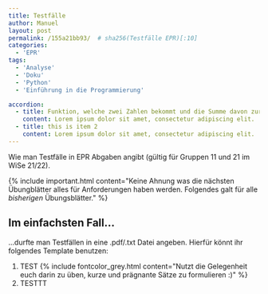 ```yaml
---
title: Testfälle
author: Manuel
layout: post
permalink: /155a21bb93/  # sha256(Testfälle EPR)[:10]
categories:
  - 'EPR'
tags:
  - 'Analyse'
  - 'Doku'
  - 'Python'
  - 'Einführung in die Programmierung'

accordion: 
  - title: Funktion, welche zwei Zahlen bekommt und die Summe davon zurückgibt (returnd)
    content: Lorem ipsum dolor sit amet, consectetur adipiscing elit. 
  - title: this is item 2
    content: Lorem ipsum dolor sit amet, consectetur adipiscing elit.
---
```


Wie man Testfälle in EPR Abgaben angibt (gültig für Gruppen 11 und 21 im WiSe 21/22).

{% include important.html content="Keine Ahnung was die nächsten Übungblätter alles für Anforderungen haben werden. Folgendes galt für alle *bisherigen* Übungsblätter." %}

## Im einfachsten Fall...

...durfte man Testfällen in eine .pdf/.txt Datei angeben.
Hierfür könnt ihr folgendes Template benutzen:

1. TEST {% include fontcolor_grey.html content="Nutzt die Gelegenheit euch darin zu üben, kurze und prägnante Sätze zu formulieren :)" %}
2. TESTTT
